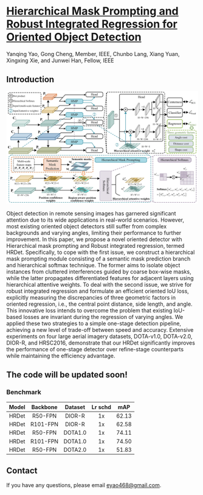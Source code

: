 # [Hierarchical Mask Prompting and Robust Integrated Regression for Oriented Object Detection](https://arxiv.org/)

Yanqing Yao, Gong Cheng, Member, IEEE, Chunbo Lang, Xiang Yuan, Xingxing Xie, and Junwei Han, Fellow, IEEE

## Introduction

![](structure.jpg)

Object detection in remote sensing images has garnered significant attention due to its wide applications in real-world scenarios. However, most existing oriented object detectors still suffer from complex backgrounds and varying angles, limiting their performance to further improvement. In this paper, we propose a novel oriented detector with Hierarchical mask prompting and Robust integrated regression, termed HRDet. Specifically, to cope with the first issue, we construct a hierarchical mask prompting module consisting of a semantic mask prediction branch and hierarchical softmax technique. The former aims to isolate object instances from cluttered interferences guided by coarse box-wise masks, while the latter propagates differentiated features for adjacent layers using hierarchical attentive weights. To deal with the second issue, we strive for robust integrated regression and formulate an efficient oriented IoU loss, explicitly measuring the discrepancies of three geometric factors in oriented regression, i.e., the central point distance, side length, and angle. This innovative loss intends to overcome the problem that existing IoU-based losses are invariant during the regression of varying angles. We applied these two strategies to a simple one-stage detection pipeline, achieving a new level of trade-off between speed and accuracy. Extensive experiments on four large aerial imagery datasets, DOTA-v1.0, DOTA-v2.0, DIOR-R, and HRSC2016, demonstrate that our HRDet significantly improves the performance of one-stage detector over refine-stage counterparts while maintaining the efficiency advantage.

## The code will be updated soon!

### Benchmark

| Model | Backbone | Dataset | Lr schd |  mAP |
|:-:|:-:|:-:|:-:|:-:|
| HRDet | R50-FPN | DIOR-R |1x  | 62.13 |
| HRDet | R101-FPN | DIOR-R | 1x  | 62.58 |
| HRDet | R50-FPN | DOTA1.0 | 1x  | 74.11 |
| HRDet | R101-FPN | DOTA1.0 | 1x  | 74.50 |
| HRDet | R50-FPN | DOTA2.0 | 1x  | 51.83 |

## Contact

If you have any questions, please email eyao468@gmail.com.
